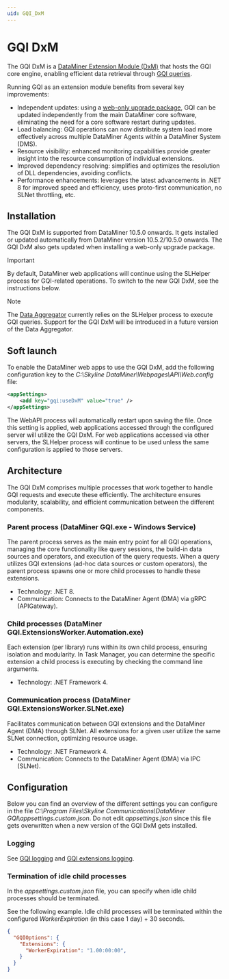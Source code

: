 ```yaml
---
uid: GQI_DxM
---
```


# GQI DxM

The GQI DxM is a [DataMiner Extension Module (DxM)](xref:DataMinerExtensionModules) that hosts the GQI core engine, enabling efficient data retrieval through [GQI queries](xref:About_GQI).

Running GQI as an extension module benefits from several key improvements:

* Independent updates: using a [web-only upgrade package](xref:Upgrading_Downgrading_Webapps), GQI can be updated independently from the main DataMiner core software, eliminating the need for a core software restart during updates.
* Load balancing: GQI operations can now distribute system load more effectively across multiple DataMiner Agents within a DataMiner System (DMS).
* Resource visibility: enhanced monitoring capabilities provide greater insight into the resource consumption of individual extensions.
* Improved dependency resolving: simplifies and optimizes the resolution of DLL dependencies, avoiding conflicts.
* Performance enhancements: leverages the latest advancements in .NET 8 for improved speed and efficiency, uses proto-first communication, no SLNet throttling, etc.

## Installation

The GQI DxM is supported from DataMiner 10.5.0 onwards. It gets installed or updated automatically from DataMiner version 10.5.2/10.5.0 onwards. The GQI DxM also gets updated when installing a web-only upgrade package.<!-- RN 41811 -->

> [!IMPORTANT]
> By default, DataMiner web applications will continue using the SLHelper process for GQI-related operations. To switch to the new GQI DxM, see the instructions below.

> [!NOTE]
> The [Data Aggregator](xref:Data_Aggregator_DxM) currently relies on the SLHelper process to execute GQI queries. Support for the GQI DxM will be introduced in a future version of the Data Aggregator.

## Soft launch

To enable the DataMiner web apps to use the GQI DxM, add the following configuration key to the *C:\\Skyline DataMiner\\Webpages\\API\\Web.config* file:

```xml
<appSettings>
    <add key="gqi:useDxM" value="true" />
</appSettings>
```

The WebAPI process will automatically restart upon saving the file. Once this setting is applied, web applications accessed through the configured server will utilize the GQI DxM. For web applications accessed via other servers, the SLHelper process will continue to be used unless the same configuration is applied to those servers.

## Architecture

The GQI DxM comprises multiple processes that work together to handle GQI requests and execute these efficiently. The architecture ensures modularity, scalability, and efficient communication between the different components.

### Parent process (DataMiner GQI.exe - Windows Service)

The parent process serves as the main entry point for all GQI operations, managing the core functionality like query sessions, the build-in data sources and operators, and execution of the query requests. When a query utilizes GQI extensions (ad-hoc data sources or custom operators), the parent process spawns one or more child processes to handle these extensions.

* Technology: .NET 8.
* Communication: Connects to the DataMiner Agent (DMA) via gRPC (APIGateway).

### Child processes (DataMiner GQI.ExtensionsWorker.Automation.exe)

Each extension (per library) runs within its own child process, ensuring isolation and modularity. In Task Manager, you can determine the specific extension a child process is executing by checking the command line arguments.

* Technology: .NET Framework 4.

### Communication process (DataMiner GQI.ExtensionsWorker.SLNet.exe)

Facilitates communication between GQI extensions and the DataMiner Agent (DMA) through SLNet. All extensions for a given user utilize the same SLNet connection, optimizing resource usage.

* Technology: .NET Framework 4.
* Communication: Connects to the DataMiner Agent (DMA) via IPC (SLNet).

## Configuration

Below you can find an overview of the different settings you can configure in the file *C:\\Program Files\\Skyline Communications\\DataMiner GQI\\appsettings.custom.json*. Do not edit *appsettings.json* since this file gets overwritten when a new version of the GQI DxM gets installed.

### Logging

See [GQI logging](xref:GQI_Logging) and [GQI extensions logging](xref:GQI_Extensions_Logging).

### Termination of idle child processes

In the *appsettings.custom.json* file, you can specify when idle child processes should be terminated.

See the following example. Idle child processes will be terminated within the configured *WorkerExpiration* (in this case 1 day) + 30 seconds.

```json
{
  "GQIOptions": {
    "Extensions": {
      "WorkerExpiration": "1.00:00:00",
    }
  }
}
```
